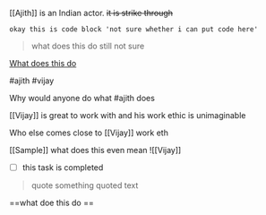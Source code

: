 [[Ajith]] is an Indian actor. ~~it is strike through~~

`okay this is code block 'not sure whether i can put code here' `

> what does this do
>still not sure

[What does this do]()

#ajith
#vijay

Why would anyone do what #ajith does


[[Vijay]] is great to work with and his work ethic is unimaginable

Who else comes close to [[Vijay]] work eth

[[Sample]] what does this even mean ![[Vijay]]

- [ ] this task is completed
> quote something
> quoted text

==what doe this do ==






